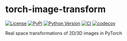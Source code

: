 # torch-image-transform

[![License](https://img.shields.io/pypi/l/torch-image-transform.svg?color=green)](https://github.com/teamtomo/torch-image-transform/raw/main/LICENSE)
[![PyPI](https://img.shields.io/pypi/v/torch-image-transform.svg?color=green)](https://pypi.org/project/torch-image-transform)
[![Python Version](https://img.shields.io/pypi/pyversions/torch-image-transform.svg?color=green)](https://python.org)
[![CI](https://github.com/teamtomo/torch-image-transform/actions/workflows/ci.yml/badge.svg)](https://github.com/teamtomo/torch-image-transform/actions/workflows/ci.yml)
[![codecov](https://codecov.io/gh/teamtomo/torch-image-transform/branch/main/graph/badge.svg)](https://codecov.io/gh/teamtomo/torch-image-transform)

Real space transformations of 2D/3D images in PyTorch

